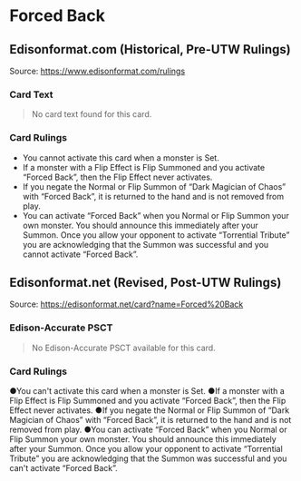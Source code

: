 # Forced Back

## Edisonformat.com (Historical, Pre-UTW Rulings)

Source: https://www.edisonformat.com/rulings

### Card Text

> No card text found for this card.

### Card Rulings

*   You cannot activate this card when a monster is Set.
*   If a monster with a Flip Effect is Flip Summoned and you activate “Forced Back”, then the Flip Effect never activates.
*   If you negate the Normal or Flip Summon of “Dark Magician of Chaos” with “Forced Back”, it is returned to the hand and is not removed from play.
*   You can activate “Forced Back” when you Normal or Flip Summon your own monster. You should announce this immediately after your Summon. Once you allow your opponent to activate “Torrential Tribute” you are acknowledging that the Summon was successful and you cannot activate “Forced Back”.

## Edisonformat.net (Revised, Post-UTW Rulings)

Source: https://edisonformat.net/card?name=Forced%20Back

### Edison-Accurate PSCT

> No Edison-Accurate PSCT available for this card.

### Card Rulings

●You can't activate this card when a monster is Set.
●If a monster with a Flip Effect is Flip Summoned and you activate “Forced Back”, then the Flip Effect never activates.
●If you negate the Normal or Flip Summon of “Dark Magician of Chaos” with “Forced Back”, it is returned to the hand and is not removed from play.
●You can activate “Forced Back” when you Normal or Flip Summon your own monster. You should announce this immediately after your Summon. Once you allow your opponent to activate “Torrential Tribute” you are acknowledging that the Summon was successful and you can't activate “Forced Back”.
            